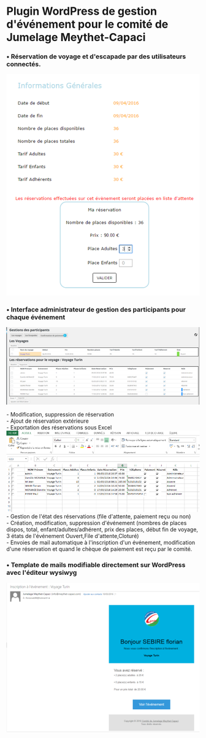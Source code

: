 <h1>Plugin WordPress de gestion d'événement pour le comité de Jumelage Meythet-Capaci</h1>
<h3>  • Réservation de voyage et d'escapade par des utilisateurs connectés.</h3>
<img src='https://raw.githubusercontent.com/TrimA74/cjm_plugin/master/img/screenshots/plugin_resa_front.PNG' ></img>
<h3>  • Interface administrateur de gestion des participants pour chaque événement</h3>
<img src='https://raw.githubusercontent.com/TrimA74/cjm_plugin/master/img/screenshots/plugin_resa_back_participants.PNG' ></img>
<p>    - Modification, suppression de réservation </br>
    - Ajout de réservation extérieure </br>
    - Exportation des réservations sous Excel </br>
    <img src='https://raw.githubusercontent.com/TrimA74/cjm_plugin/master/img/screenshots/export_resa_excel.PNG' ></img>
    - Gestion de l'état des réservations (file d'attente, paiement reçu ou non)</br>
    - Création, modification, suppression d'événement (nombres de places dispos, total, enfant/adultes/adhérent, prix des places, début fin de voyage, 3 états de l'événement Ouvert,File d'attente,Cloturé)</br>
    - Envoies de mail automatique à l'inscription d'un événement, modification d'une réservation et quand le chèque de paiement est reçu par le comité. </br>
</p>
<h3> • Template de mails modifiable directement sur WordPress avec l'éditeur wysiwyg</h3>
<img src='https://raw.githubusercontent.com/TrimA74/cjm_plugin/master/img/screenshots/exemple_mails_resa.PNG' ></img>

    
    
